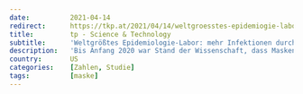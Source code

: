 ```yaml
---
date:          2021-04-14
redirect:      https://tkp.at/2021/04/14/weltgroesstes-epidemiogie-labor-mehr-infektionen-durch-maskenpflicht/
title:         tp - Science & Technology
subtitle:      'Weltgrößtes Epidemiologie-Labor: mehr Infektionen durch Maskenpflicht'
description:   'Bis Anfang 2020 war Stand der Wissenschaft, dass Masken die Ausbreitung von Atemwegsinfektionen nicht verhindern können. Das hat zum Beispiel Prof. Andreas Sönnichsen in einem offenen Brief zusammengefasst. Ende März 2020 wurde aber plötzlich in den meisten Ländern Europas und vielen US-Bundesstaaten Maskenpflicht eingeführt. Seither gab es eine wirklich große und sorgfältig durchgeführte Studie in …'
country:       US
categories:    [Zahlen, Studie]
tags:          [maske]
---
```

